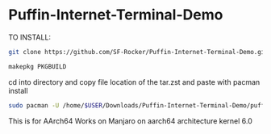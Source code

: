 # Puffin-Internet-Terminal-Demo

TO INSTALL:
``` bash
git clone https://github.com/SF-Rocker/Puffin-Internet-Terminal-Demo.git
```
``` bash
makepkg PKGBUILD
```
cd into directory and copy file location of the tar.zst and paste with pacman install
``` bash
sudo pacman -U /home/$USER/Downloads/Puffin-Internet-Terminal-Demo/puffin-internet-terminal-demo-bin-8.2.4.705-1-aarch64.pkg.tar.zst
```
This is for AArch64
Works on Manjaro on aarch64 architecture
kernel 6.0

